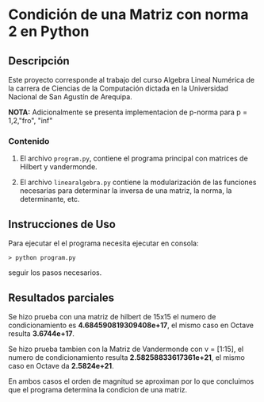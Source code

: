 # Condición de una Matriz con norma 2 en Python

## Descripción

Este proyecto corresponde al trabajo del curso Algebra Lineal Numérica de la carrera
de Ciencias de la Computación dictada en la Universidad Nacional de San Agustín de Arequipa.

**NOTA:** Adicionalmente se presenta implementacion de p-norma para p = 1,2,"fro", "inf"

### Contenido

1. El archivo `program.py`, contiene el programa principal con matrices de Hilbert y
vandermonde.

2. El archivo `linearalgebra.py` contiene la modularización de las funciones necesarias para determinar la inversa de una matriz, la norma, la determinante, etc.

## Instrucciones de Uso

Para ejecutar el el programa necesita ejecutar en consola:

`> python program.py`

seguir los pasos necesarios.

## Resultados parciales

Se hizo prueba con una matriz de hilbert de 15x15 el numero de condicionamiento es **4.684590819309408e+17**, el mismo caso en Octave resulta **3.6744e+17**.

Se hizo prueba tambien con la Matriz de Vandermonde con v = [1:15], el numero de condicionamiento resulta **2.58258833617361e+21**, el mismo caso en Octave da **2.5824e+21**.

En ambos casos el orden de magnitud se aproximan por lo que concluimos que el programa determina la condicion de una matriz.